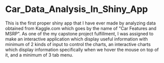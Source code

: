 # Car_Data_Analysis_In_Shiny_App
This is the first proper shiny app that I have ever made by analyzing data obtained from Kaggle.com which goes by the name of "Car Features and MSRP". As one of the my capstone project fulfillment, I was assigned to make an interactive application which display useful information with minimum of 2 kinds of input to control the charts, an interactive charts which display information specifically when we hover the mouse on top of it, and a minimum of 3 tab menu.
